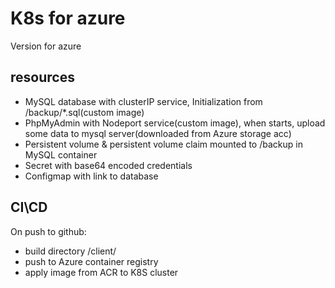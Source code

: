 # K8s for azure
Version for azure
## resources
- MySQL database with clusterIP service, Initialization from /backup/*.sql(custom image)
- PhpMyAdmin with Nodeport service(custom image), when starts, upload some data to mysql server(downloaded from Azure storage acc)
- Persistent volume & persistent volume claim mounted to /backup in MySQL container
- Secret with base64 encoded credentials
- Configmap with link to database

## CI\CD
On push to github:  
- build directory /client/
- push to Azure container registry
- apply image from ACR to K8S cluster
